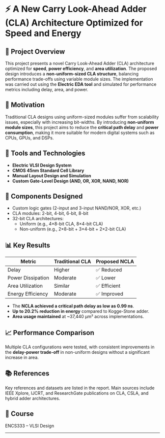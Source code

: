 # ⚡ A New Carry Look-Ahead Adder (CLA) Architecture Optimized for Speed and Energy

## 📌 Project Overview

This project presents a novel Carry Look-Ahead Adder (CLA) architecture optimized for **speed**, **power efficiency**, and **area utilization**. The proposed design introduces a **non-uniform-sized CLA structure**, balancing performance trade-offs using variable module sizes. The implementation was carried out using the **Electric EDA tool** and simulated for performance metrics including delay, area, and power.

## 🧠 Motivation

Traditional CLA designs using uniform-sized modules suffer from scalability issues, especially with increasing bit-widths. By introducing **non-uniform module sizes**, this project aims to reduce the **critical path delay** and **power consumption**, making it more suitable for modern digital systems such as CPUs, GPUs, and DSPs.

## 🔧 Tools and Technologies

- **Electric VLSI Design System**
- **CMOS 45nm Standard Cell Library**
- **Manual Layout Design and Simulation**
- **Custom Gate-Level Design (AND, OR, XOR, NAND, NOR)**

## 🧱 Components Designed

- Custom logic gates (2-input and 3-input NAND/NOR, XOR, etc.)
- CLA modules: 2-bit, 4-bit, 6-bit, 8-bit
- 32-bit CLA architectures:
  - Uniform (e.g., 4×8-bit CLA, 8×4-bit CLA)
  - Non-uniform (e.g., 2×8-bit + 3×4-bit + 2×2-bit CLA)

## 📊 Key Results

| Metric              | Traditional CLA | Proposed NCLA |
|---------------------|------------------|----------------|
| Delay               | Higher            | ✅ Reduced      |
| Power Dissipation   | Moderate          | ✅ Lower        |
| Area Utilization    | Similar           | ✅ Efficient    |
| Energy Efficiency   | Moderate          | ✅ Improved     |

- The **NCLA achieved a critical path delay as low as 0.99 ns**.
- **Up to 20.2% reduction in energy** compared to Kogge-Stone adder.
- **Area usage maintained** at ~37,440 μm² across implementations.

## 📈 Performance Comparison

Multiple CLA configurations were tested, with consistent improvements in the **delay-power trade-off** in non-uniform designs without a significant increase in area.

## 📚 References

Key references and datasets are listed in the report. Main sources include IEEE Xplore, IJCRT, and ResearchGate publications on CLA, CSLA, and hybrid adder architectures.


## 📅 Course

ENCS333 – VLSI Design  


---
